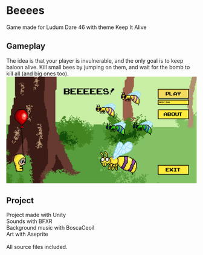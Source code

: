 # Beeees
Game made for Ludum Dare 46 with theme Keep It Alive

## Gameplay
The idea is that your player is invulnerable, and the only goal is to keep baloon alive. Kill small bees by jumping on them, and wait for the bomb to kill all (and big ones too). </br>
![Image1](/ReadMeResources/Image1.png)

## Project
Project made with Unity </br>
Sounds with BFXR  </br>
Background music with BoscaCeoil </br>
Art with Aseprite </br>
 </br>
All source files included.
